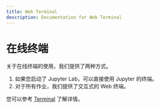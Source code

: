 ```yaml
---
title: Web Terminal
description: Documentation for Web Terminal
---
```


# 在线终端

关于在线终端的使用，我们提供了两种方式。

1. 如果您启动了 Jupyter Lab，可以直接使用 Jupyter 的终端。
2. 对于所有作业，我们提供了交互式的 Web 终端。

您可以参考 [Terminal](../quick-start/interactive#terminal) 了解详情。
